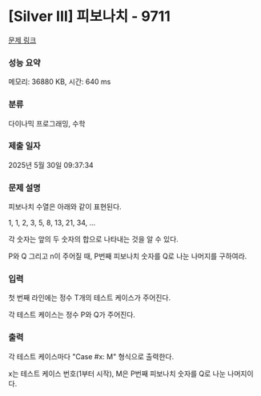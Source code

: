 # [Silver III] 피보나치 - 9711 

[문제 링크](https://www.acmicpc.net/problem/9711) 

### 성능 요약

메모리: 36880 KB, 시간: 640 ms

### 분류

다이나믹 프로그래밍, 수학

### 제출 일자

2025년 5월 30일 09:37:34

### 문제 설명

<p>피보나치 수열은 아래와 같이 표현된다.</p>

<p>1, 1, 2, 3, 5, 8, 13, 21, 34, ...</p>

<p>각 숫자는 앞의 두 숫자의 합으로 나타내는 것을 알 수 있다.</p>

<p>P와 Q 그리고 n이 주어질 때, P번째 피보나치 숫자를 Q로 나눈 나머지를 구하여라. </p>

### 입력 

 <p>첫 번째 라인에는 정수 T개의 테스트 케이스가 주어진다.</p>

<p>각 테스트 케이스는 정수 P와 Q가 주어진다.</p>

### 출력 

 <p>각 테스트 케이스마다 "Case #x: M" 형식으로 출력한다.</p>

<p>x는 테스트 케이스 번호(1부터 시작), M은 P번째 피보나치 숫자를 Q로 나눈 나머지이다.</p>

